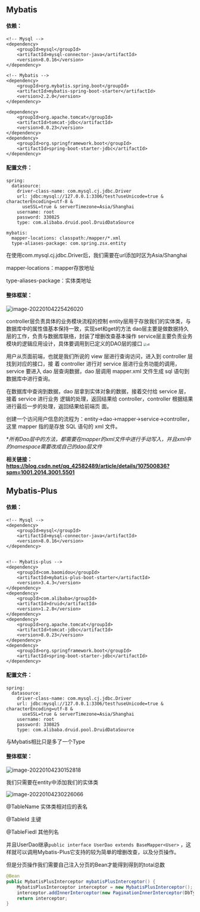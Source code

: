## Mybatis

#### 依赖：

```
<!-- Mysql -->
<dependency>
    <groupId>mysql</groupId>
    <artifactId>mysql-connector-java</artifactId>
    <version>8.0.16</version>
</dependency>

<!-- Mybatis -->
<dependency>
    <groupId>org.mybatis.spring.boot</groupId>
    <artifactId>mybatis-spring-boot-starter</artifactId>
    <version>2.2.0</version>
</dependency>

<dependency>
    <groupId>org.apache.tomcat</groupId>
    <artifactId>tomcat-jdbc</artifactId>
    <version>8.0.23</version>
</dependency>
<dependency>
    <groupId>org.springframework.boot</groupId>
    <artifactId>spring-boot-starter-jdbc</artifactId>
</dependency>
```

#### 配置文件：

```
spring:
  datasource:
    driver-class-name: com.mysql.cj.jdbc.Driver
    url: jdbc:mysql://127.0.0.1:3306/test?useUnicode=true & characterEncoding=utf-8 &
      useSSL=true & serverTimezone=Asia/Shanghai
    username: root
    password: 330825
    type: com.alibaba.druid.pool.DruidDataSource

mybatis:
  mapper-locations: classpath:/mapper/*.xml
  type-aliases-package: com.spring.zsx.entity
```

在使用com.mysql.cj.jdbc.Driver后，我们需要在url添加时区为Asia/Shanghai

mapper-locations：mapper存放地址

type-aliases-package：实体类地址

#### 整体框架：

![image-20220104225426020](C:\Users\zsx\AppData\Roaming\Typora\typora-user-images\image-20220104225426020.png)

controller层负责具体的业务模块流程的控制
entity层用于存放我们的实体类，与数据库中的属性值基本保持一致，实现set和get的方法
dao层主要是做数据持久层的工作，负责与数据库联络，封装了增删改查基本操作
service层主要负责业务模块的逻辑应用设计，具体要调用到已定义的DAO层的接口
<img src="https://img-blog.csdnimg.cn/20200721224827284.png?x-oss-process=image/watermark,type_ZmFuZ3poZW5naGVpdGk,shadow_10,text_aHR0cHM6Ly9ibG9nLmNzZG4ubmV0L3FxXzQyNTgyNDg5,size_16,color_FFFFFF,t_70#pic_center" alt="s6" style="zoom:50%;" />

用户从页面前端，也就是我们所说的 view 层进行查询访问，进入到 controller 层找到对应的接口，接 着 controller 进行对 service 层进行业务功能的调用，service 要进入 dao 层查询数据，dao 层调用 mapper.xml 文件生成 sql 语句到数据库中进行查询。

在数据库中查询到数据，dao 层拿到实体对象的数据，接着交付给 service 层，接着 service 进行业务 逻辑的处理，返回结果给 controller，controller 根据结果进行最后一步的处理，返回结果给前端页 面。

创建一个访问用户信息的流程为：entity->dao->mapper->service->controller，这里 mapper 指的是存放 SQL 语句的 xml 文件。

**所有Dao层中的方法，都需要在mapper的xml文件中进行手动写入，并且xml中的namespace需要改成自己的dao层文件*

**相关链接：https://blog.csdn.net/qq_42582489/article/details/107500836?spm=1001.2014.3001.5501**

## Mybatis-Plus

#### 依赖：

```
<!-- Mysql -->
<dependency>
    <groupId>mysql</groupId>
    <artifactId>mysql-connector-java</artifactId>
    <version>8.0.16</version>
</dependency>


<!-- Mybatis-plus -->
<dependency>
    <groupId>com.baomidou</groupId>
    <artifactId>mybatis-plus-boot-starter</artifactId>
    <version>3.4.3</version>
</dependency>
<dependency>
    <groupId>com.alibaba</groupId>
    <artifactId>druid</artifactId>
    <version>1.2.8</version>
</dependency>
<dependency>
    <groupId>org.apache.tomcat</groupId>
    <artifactId>tomcat-jdbc</artifactId>
    <version>8.0.23</version>
</dependency>
<dependency>
    <groupId>org.springframework.boot</groupId>
    <artifactId>spring-boot-starter-jdbc</artifactId>
</dependency>
```

#### 配置文件：

```
spring:
  datasource:
    driver-class-name: com.mysql.cj.jdbc.Driver
    url: jdbc:mysql://127.0.0.1:3306/test?useUnicode=true & characterEncoding=utf-8 &
      useSSL=true & serverTimezone=Asia/Shanghai
    username: root
    password: 330825
    type: com.alibaba.druid.pool.DruidDataSource
```

与Mybatis相比只是多了一个Type

#### 整体框架：

![image-20220104230152818](C:\Users\zsx\AppData\Roaming\Typora\typora-user-images\image-20220104230152818.png)

我们只需要在entity中添加我们的实体类

![image-20220104230226066](C:\Users\zsx\AppData\Roaming\Typora\typora-user-images\image-20220104230226066.png)

@TableName 实体类相对应的表名

@TableId 主键

@TableFiedl 其他列名



并且UserDao继承`public interface UserDao extends BaseMapper<User>` ，这样就可以调用Mybatis-Plus它支持的较为简单的增删改查，以及分页操作。

但是分页操作我们需要自己注入分页的Bean才能得到得到的total总数

```java
@Bean
public MybatisPlusInterceptor mybatisPlusInterceptor() {
    MybatisPlusInterceptor interceptor = new MybatisPlusInterceptor();
    interceptor.addInnerInterceptor(new PaginationInnerInterceptor(DbType.MYSQL));
    return interceptor;
}
```